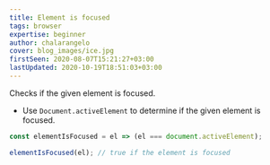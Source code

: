 ```yaml
---
title: Element is focused
tags: browser
expertise: beginner
author: chalarangelo
cover: blog_images/ice.jpg
firstSeen: 2020-08-07T15:21:27+03:00
lastUpdated: 2020-10-19T18:51:03+03:00
---
```


Checks if the given element is focused.

- Use `Document.activeElement` to determine if the given element is focused.

```js
const elementIsFocused = el => (el === document.activeElement);
```

```js
elementIsFocused(el); // true if the element is focused
```
